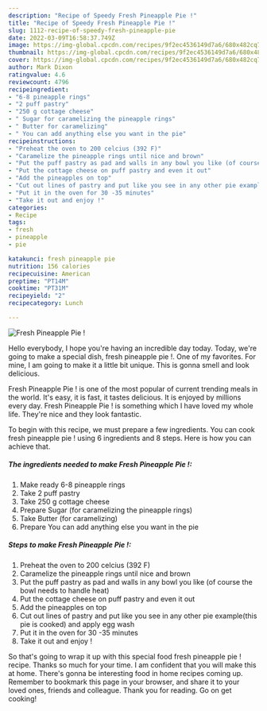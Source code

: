 ```yaml
---
description: "Recipe of Speedy Fresh Pineapple Pie !"
title: "Recipe of Speedy Fresh Pineapple Pie !"
slug: 1112-recipe-of-speedy-fresh-pineapple-pie
date: 2022-03-09T16:58:37.749Z
image: https://img-global.cpcdn.com/recipes/9f2ec4536149d7a6/680x482cq70/fresh-pineapple-pie-recipe-main-photo.jpg
thumbnail: https://img-global.cpcdn.com/recipes/9f2ec4536149d7a6/680x482cq70/fresh-pineapple-pie-recipe-main-photo.jpg
cover: https://img-global.cpcdn.com/recipes/9f2ec4536149d7a6/680x482cq70/fresh-pineapple-pie-recipe-main-photo.jpg
author: Mark Dixon
ratingvalue: 4.6
reviewcount: 4796
recipeingredient:
- "6-8 pineapple rings"
- "2 puff pastry"
- "250 g cottage cheese"
- " Sugar for caramelizing the pineapple rings"
- " Butter for caramelizing"
- " You can add anything else you want in the pie"
recipeinstructions:
- "Preheat the oven to 200 celcius (392 F)"
- "Caramelize the pineapple rings until nice and brown"
- "Put the puff pastry as pad and walls in any bowl you like (of course the bowl needs to handle heat)"
- "Put the cottage cheese on puff pastry and even it out"
- "Add the pineapples on top"
- "Cut out lines of pastry and put like you see in any other pie example(this pie is cooked) and apply egg wash"
- "Put it in the oven for 30 -35 minutes"
- "Take it out and enjoy !"
categories:
- Recipe
tags:
- fresh
- pineapple
- pie

katakunci: fresh pineapple pie 
nutrition: 156 calories
recipecuisine: American
preptime: "PT14M"
cooktime: "PT31M"
recipeyield: "2"
recipecategory: Lunch

---
```



![Fresh Pineapple Pie !](https://img-global.cpcdn.com/recipes/9f2ec4536149d7a6/680x482cq70/fresh-pineapple-pie-recipe-main-photo.jpg)

Hello everybody, I hope you're having an incredible day today. Today, we're going to make a special dish, fresh pineapple pie !. One of my favorites. For mine, I am going to make it a little bit unique. This is gonna smell and look delicious.

Fresh Pineapple Pie ! is one of the most popular of current trending meals in the world. It's easy, it is fast, it tastes delicious. It is enjoyed by millions every day. Fresh Pineapple Pie ! is something which I have loved my whole life. They're nice and they look fantastic.




To begin with this recipe, we must prepare a few ingredients. You can cook fresh pineapple pie ! using 6 ingredients and 8 steps. Here is how you can achieve that.

<!--inarticleads1-->

##### The ingredients needed to make Fresh Pineapple Pie !:

1. Make ready 6-8 pineapple rings
1. Take 2 puff pastry
1. Take 250 g cottage cheese
1. Prepare  Sugar (for caramelizing the pineapple rings)
1. Take  Butter (for caramelizing)
1. Prepare  You can add anything else you want in the pie




<!--inarticleads2-->

##### Steps to make Fresh Pineapple Pie !:

1. Preheat the oven to 200 celcius (392 F)
1. Caramelize the pineapple rings until nice and brown
1. Put the puff pastry as pad and walls in any bowl you like (of course the bowl needs to handle heat)
1. Put the cottage cheese on puff pastry and even it out
1. Add the pineapples on top
1. Cut out lines of pastry and put like you see in any other pie example(this pie is cooked) and apply egg wash
1. Put it in the oven for 30 -35 minutes
1. Take it out and enjoy !




So that's going to wrap it up with this special food fresh pineapple pie ! recipe. Thanks so much for your time. I am confident that you will make this at home. There's gonna be interesting food in home recipes coming up. Remember to bookmark this page in your browser, and share it to your loved ones, friends and colleague. Thank you for reading. Go on get cooking!
